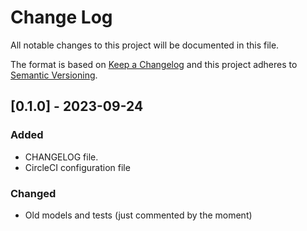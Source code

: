 # Change Log

All notable changes to this project will be documented in this file.

The format is based on [Keep a Changelog](http://keepachangelog.com/)
and this project adheres to [Semantic Versioning](http://semver.org/).

## [0.1.0] - 2023-09-24

### Added

- CHANGELOG file.
- CircleCI configuration file

### Changed

- Old models and tests (just commented by the moment)
